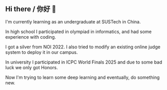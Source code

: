 ## Hi there / 你好 👋

I'm currently learning as an undergraduate at SUSTech in China.

In high school I participated in olympiad in informatics, and had some experience with coding.

I got a silver from NOI 2022. I also tried to modify an existing online judge system to deploy it in our campus.

In university I participated in ICPC World Finals 2025 and due to some bad luck we only got Honors.

Now I'm trying to learn some deep learning and eventually, do something new.

<!--
**Yianlaen/Yianlaen** is a ✨ _special_ ✨ repository because its `README.md` (this file) appears on your GitHub profile.

Here are some ideas to get you started:

- 🔭 I’m currently working on ...
- 🌱 I’m currently learning ...
- 👯 I’m looking to collaborate on ...
- 🤔 I’m looking for help with ...
- 💬 Ask me about ...
- 📫 How to reach me: ...
- 😄 Pronouns: ...
- ⚡ Fun fact: ...
-->
